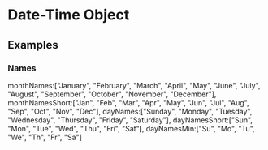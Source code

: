 # Date-Time Object

## Examples

### Names
monthNames:["January", "February", "March", "April", "May", "June", "July", "August", "September", "October", "November", "December"], 
monthNamesShort:["Jan", "Feb", "Mar", "Apr", "May", "Jun", "Jul", "Aug", "Sep", "Oct", "Nov", "Dec"], 
dayNames:["Sunday", "Monday", "Tuesday", "Wednesday", "Thursday", "Friday", "Saturday"], 
dayNamesShort:["Sun", "Mon", "Tue", "Wed", "Thu", "Fri", "Sat"], 
dayNamesMin:["Su", "Mo", "Tu", "We", "Th", "Fr", "Sa"]

